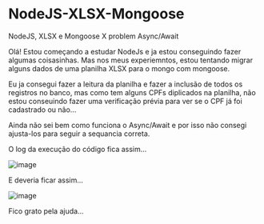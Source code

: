 # NodeJS-XLSX-Mongoose
NodeJS, XLSX e Mongoose X problem Async/Await


Olá! Estou começando a estudar NodeJs e ja estou conseguindo fazer algumas coisasinhas. Mas nos meus experiemntos, estou tentando migrar alguns dados de uma planilha XLSX para o mongo com mongoose.

Eu ja consegui fazer a leitura da planilha e fazer a inclusão de todos os registros no banco, mas como tem alguns CPFs diplicados na planilha, não estou conseuindo fazer uma verificação prévia para ver se o CPF já foi cadastrado ou não...


Ainda não sei bem como funciona o Async/Await e por isso não consegi ajusta-los para seguir a sequancia correta.

O log da execução do código fica assim...

![image](https://user-images.githubusercontent.com/52167139/178641646-fbc67cdb-209b-4f4d-b9f7-88919ae1b70c.png)

E deveria ficar assim... 

![image](https://user-images.githubusercontent.com/52167139/178641703-353a6275-9d0f-4d4b-9d20-6aa1e5605b37.png)

Fico grato pela ajuda...

